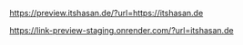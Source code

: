 
https://preview.itshasan.de/?url=https://itshasan.de

https://link-preview-staging.onrender.com/?url=itshasan.de
